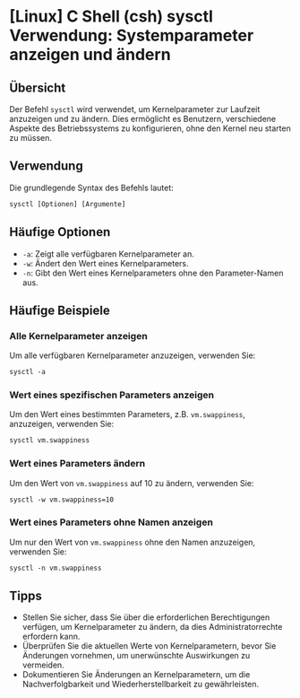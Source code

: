 # [Linux] C Shell (csh) sysctl Verwendung: Systemparameter anzeigen und ändern

## Übersicht
Der Befehl `sysctl` wird verwendet, um Kernelparameter zur Laufzeit anzuzeigen und zu ändern. Dies ermöglicht es Benutzern, verschiedene Aspekte des Betriebssystems zu konfigurieren, ohne den Kernel neu starten zu müssen.

## Verwendung
Die grundlegende Syntax des Befehls lautet:

```csh
sysctl [Optionen] [Argumente]
```

## Häufige Optionen
- `-a`: Zeigt alle verfügbaren Kernelparameter an.
- `-w`: Ändert den Wert eines Kernelparameters.
- `-n`: Gibt den Wert eines Kernelparameters ohne den Parameter-Namen aus.

## Häufige Beispiele

### Alle Kernelparameter anzeigen
Um alle verfügbaren Kernelparameter anzuzeigen, verwenden Sie:

```csh
sysctl -a
```

### Wert eines spezifischen Parameters anzeigen
Um den Wert eines bestimmten Parameters, z.B. `vm.swappiness`, anzuzeigen, verwenden Sie:

```csh
sysctl vm.swappiness
```

### Wert eines Parameters ändern
Um den Wert von `vm.swappiness` auf 10 zu ändern, verwenden Sie:

```csh
sysctl -w vm.swappiness=10
```

### Wert eines Parameters ohne Namen anzeigen
Um nur den Wert von `vm.swappiness` ohne den Namen anzuzeigen, verwenden Sie:

```csh
sysctl -n vm.swappiness
```

## Tipps
- Stellen Sie sicher, dass Sie über die erforderlichen Berechtigungen verfügen, um Kernelparameter zu ändern, da dies Administratorrechte erfordern kann.
- Überprüfen Sie die aktuellen Werte von Kernelparametern, bevor Sie Änderungen vornehmen, um unerwünschte Auswirkungen zu vermeiden.
- Dokumentieren Sie Änderungen an Kernelparametern, um die Nachverfolgbarkeit und Wiederherstellbarkeit zu gewährleisten.